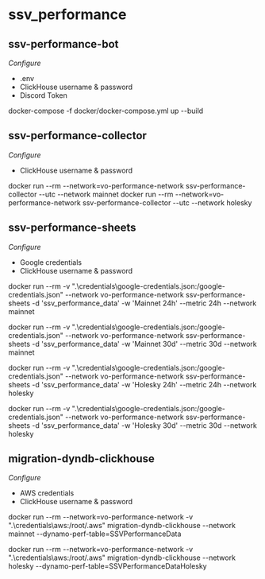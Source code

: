 # ssv_performance

## ssv-performance-bot

*Configure*
- .env
- ClickHouse username & password
- Discord Token

docker-compose -f docker/docker-compose.yml up --build

## ssv-performance-collector

*Configure*
- ClickHouse username & password

docker run --rm --network=vo-performance-network ssv-performance-collector --utc --network mainnet
docker run --rm --network=vo-performance-network ssv-performance-collector --utc --network holesky

## ssv-performance-sheets

*Configure*
- Google credentials
- ClickHouse username & password

docker run --rm -v ".\credentials\google-credentials.json:/google-credentials.json" --network vo-performance-network ssv-performance-sheets -d 'ssv_performance_data' -w 'Mainnet 24h' --metric 24h --network mainnet

docker run --rm -v ".\credentials\google-credentials.json:/google-credentials.json" --network vo-performance-network ssv-performance-sheets -d 'ssv_performance_data' -w 'Mainnet 30d' --metric 30d --network mainnet

docker run --rm -v ".\credentials\google-credentials.json:/google-credentials.json" --network vo-performance-network ssv-performance-sheets -d 'ssv_performance_data' -w 'Holesky 24h' --metric 24h --network holesky

docker run --rm -v ".\credentials\google-credentials.json:/google-credentials.json" --network vo-performance-network ssv-performance-sheets -d 'ssv_performance_data' -w 'Holesky 30d' --metric 30d --network holesky

## migration-dyndb-clickhouse

*Configure*
- AWS credentials
- ClickHouse username & password

docker run --rm --network=vo-performance-network -v ".\credentials\aws:/root/.aws" migration-dyndb-clickhouse --network mainnet --dynamo-perf-table=SSVPerformanceData

docker run --rm --network=vo-performance-network -v ".\credentials\aws:/root/.aws" migration-dyndb-clickhouse --network holesky --dynamo-perf-table=SSVPerformanceDataHolesky
